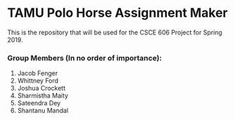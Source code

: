 # TAMU Polo Horse Assignment Maker

This is the repository that will be used for the CSCE 606 Project for Spring 2019.

### Group Members (In no order of importance):
1. Jacob Fenger
2. Whittney Ford
3. Joshua Crockett
4. Sharmistha Maity
5. Sateendra Dey
6. Shantanu Mandal


